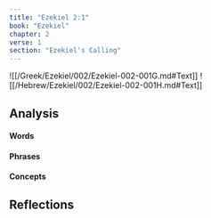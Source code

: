 ```yaml
---
title: "Ezekiel 2:1"
book: "Ezekiel"
chapter: 2
verse: 1
section: "Ezekiel's Calling"
---
```

![[/Greek/Ezekiel/002/Ezekiel-002-001G.md#Text]]
![[/Hebrew/Ezekiel/002/Ezekiel-002-001H.md#Text]]

## Analysis

#### Words

#### Phrases

#### Concepts

## Reflections
